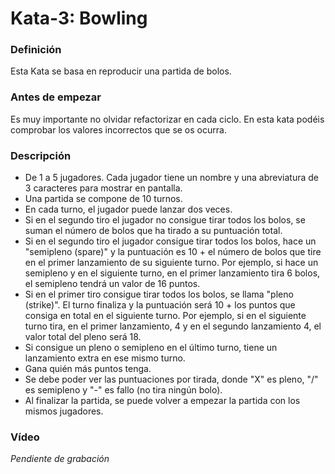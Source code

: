 # Kata-3: Bowling


### Definición
Esta Kata se basa en reproducir una partida de bolos.


### Antes de empezar
Es muy importante no olvidar refactorizar en cada ciclo. En esta kata podéis comprobar los valores incorrectos que se os ocurra.


### Descripción
- De 1 a 5 jugadores. Cada jugador tiene un nombre y una abreviatura de 3 caracteres para mostrar en pantalla.
- Una partida se compone de 10 turnos.
- En cada turno, el jugador puede lanzar dos veces.
- Si en el segundo tiro el jugador no consigue tirar todos los bolos, se suman el número de bolos que ha tirado a su puntuación total.
- Si en el segundo tiro el jugador consigue tirar todos los bolos, hace un "semipleno (spare)" y la puntuación es 10 + el número de bolos que tire en el primer lanzamiento de su siguiente turno. Por ejemplo, si hace un semipleno y en el siguiente turno, en el primer lanzamiento tira 6 bolos, el semipleno tendrá un valor de 16 puntos.
- Si en el primer tiro consigue tirar todos los bolos, se llama "pleno (strike)". El turno finaliza y la puntuación será 10 + los puntos que consiga en total en el siguiente turno. Por ejemplo, si en el siguiente turno tira, en el primer lanzamiento, 4 y en el segundo lanzamiento 4, el valor total del pleno será 18.
- Si consigue un pleno o semipleno en el último turno, tiene un lanzamiento extra en ese mismo turno.
- Gana quién más puntos tenga.
- Se debe poder ver las puntuaciones por tirada, donde "X" es pleno, "/" es semipleno y "-" es fallo (no tira ningún bolo).
- Al finalizar la partida, se puede volver a empezar la partida con los mismos jugadores.


### Vídeo
*Pendiente de grabación*

